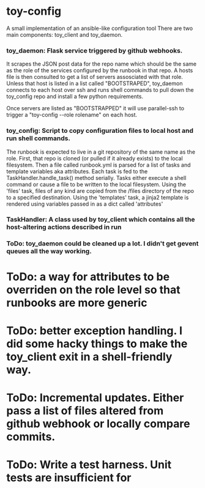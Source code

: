 # toy-config
A small implementation of an ansible-like configuration tool
There are two main components: toy_client and toy_daemon.


### toy_daemon: Flask service triggered by github webhooks.

It scrapes the JSON post data for the repo name which should be the same as the role of the
services configured by the runbook in that repo. A hosts file is then consulted to get a list of servers
assosciated with that role. Unless that host is listed in a list called "BOOTSTRAPED", toy_daemon
connects to each host over ssh and runs shell commands to pull down the toy_config repo and install
a few python requirements.

Once servers are listed as "BOOTSTRAPPED" it will use parallel-ssh to trigger a "toy-config --role rolename"
on each host.


### toy_config: Script to copy configuration files to local host and run shell commands.

The runbook is expected to live in a git repository of the same name as the role. First, that repo is cloned
(or pulled if it already exists) to the local filesystem. Then a file called runbook.yml is parsed for a list of
tasks and template variables aka attributes. Each task is fed to the TaskHandler.handle_task() method serially.
Tasks either execute a shell command or cause a file to be written to the local filesystem.
Using the 'files' task, files of any kind are copied from the /files directory of the repo to a specified destination.
Using the 'templates' task, a jinja2 template is rendered using variables passed in as a dict called 'attributes'

### TaskHandler: A class used by toy_client which contains all the host-altering actions described in run

### ToDo: toy_daemon could be cleaned up a lot. I didn't get gevent queues all the way working.
# ToDo: a way for attributes to be overriden on the role level so that runbooks are more generic
# ToDo: better exception handling. I did some hacky things to make the toy_client exit in a shell-friendly way.
# ToDo: Incremental updates. Either pass a list of files altered from github webhook or locally compare commits.
# ToDo: Write a test harness. Unit tests are insufficient for